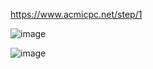 https://www.acmicpc.net/step/1

![image](https://github.com/user-attachments/assets/8adf7436-ee4f-4fd5-9a4b-0ec7e564f7ef)

![image](https://github.com/user-attachments/assets/806f8388-4e03-4ffd-8938-92383bc34bba)
